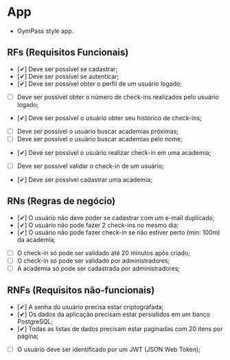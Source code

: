 # App

- GymPass style app.

## RFs (Requisitos Funcionais)

- [✔] Deve ser possível se cadastrar;
- [✔] Deve ser possível se autenticar;
- [✔] Deve ser possível obter o perfil de um usuário logado;
- [ ] Deve ser possível obter o número de check-ins realizados pelo usuário logado;
- [✔] Deve ser possível o usuário obter seu histórico de check-ins;
- [ ] Deve ser possível o usuário buscar academias próximas;
- [ ] Deve ser possível o usuário buscar academias pelo nome;
- [✔] Deve ser possível o usuário realizar check-in em uma academia;
- [ ] Deve ser possível validar o check-in de um usuário;
- [✔] Deve ser possível cadastrar uma academia;

## RNs (Regras de negócio)

- [✔] O usuário não deve poder se cadastrar com um e-mail duplicado;
- [✔] O usuário não pode fazer 2 check-ins no mesmo dia;
- [✔] O usuário não pode fazer check-in se não estiver perto (min: 100m) da academia;
- [ ] O check-in só pode ser validado até 20 minutos após criado;
- [ ] O check-in só pode ser validado por administradores;
- [ ] A academia só pode ser cadastrada por administradores;

## RNFs (Requisitos não-funcionais)

- [✔] A senha do usuário precisa estar criptografada;
- [✔] Os dados da aplicação precisam estar persistidos em um banco PostgreSQL;
- [✔] Todas as listas de dados precisam estar paginadas com 20 itens por página;
- [ ] O usuário deve ser identificado por um JWT (JSON Web Token);
